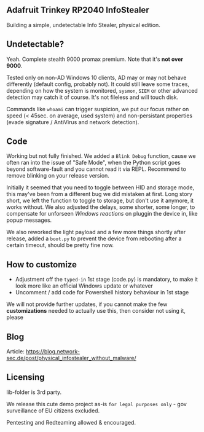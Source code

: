 ## Adafruit Trinkey RP2040 InfoStealer
Building a simple, undetectable Info Stealer, physical edition.

## Undetectable?
Yeah. Complete stealth 9000 promax premium. Note that it's **not over 9000**. 

Tested only on non-AD Windows 10 clients, AD may or may not behave differently (default config, probably not). It could still leave some traces, depending on how the system is monitored, `sysmon`, `SIEM` or other advanced detection may catch it of course. It's not fileless and will touch disk. 

Commands like `whoami` can trigger suspicion, we put our focus rather on speed (< 45sec. on average, used system) and non-persistant properties (evade signature / AntiVirus and network detection).

## Code
Working but not fully finished. We added a `Blink Debug` function, cause we often ran into the issue of "Safe Mode", when the Python script goes beyond software-fault and you cannot read it via REPL. Recommend to remove blinking on your release version.

Initially it seemed that you need to toggle between HID and storage mode, this may've been from a different bug we did mistaken at first. Long story short, we left the function to toggle to storage, but don't use it anymore, it works without. We also adjusted the delays, some shorter, some longer, to compensate for unforseen *Windows reactions* on pluggin the device in, like popup messages. 

We also reworked the light payload and a few more things shortly after release, added a `boot.py` to prevent the device from rebooting after a certain timeout, should be pretty fine now. 

## How to customize
- Adjustment off the `typed-in` 1st stage (code.py) is mandatory, to make it look more like an official Windows update or whatever
- Uncomment / add code for Powershell history behaviour in 1st stage

We will not provide further updates, if you cannot make the few **customizations** needed to actually use this, then consider not using it, please 

## Blog
Article: https://blog.network-sec.de/post/physical_infostealer_without_malware/

## Licensing
lib-folder is 3rd party. 

We release this cute demo project as-is `for legal purposes only` - gov surveillance of EU citizens excluded. 

Pentesting and Redteaming allowed & encouraged. 

